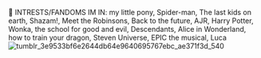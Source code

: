 
 👀 INTRESTS/FANDOMS IM IN: my little pony, Spider-man, The last kids on earth, Shazam!, Meet the Robinsons, Back to the future, AJR, Harry Potter, Wonka, the school for good and evil, Descendants, Alice in Wonderland, how to train your dragon, Steven Universe, EPIC the musical, Luca
![tumblr_3e9533bf6e2644db64e9640695767ebc_ae371f3d_540](https://github.com/user-attachments/assets/da9b471c-7d8e-4151-a733-77ad508586ff)

